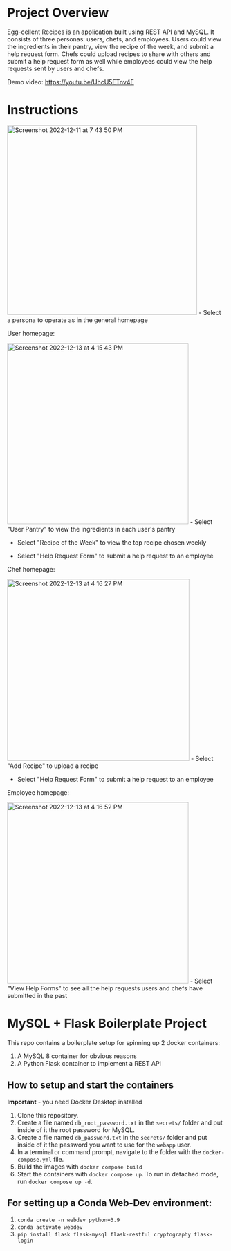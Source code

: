 # Project Overview
Egg-cellent Recipes is an application built using REST API and MySQL. It consists of three personas: users, chefs, and employees. Users could view the ingredients in their pantry, view the recipe of the week, and submit a help request form. Chefs could upload recipes to share with others and submit a help request form as well while employees could view the help requests sent by users and chefs.

Demo video: https://youtu.be/UhcU5ETnv4E 
 

# Instructions
<img width="439" alt="Screenshot 2022-12-11 at 7 43 50 PM" src="https://user-images.githubusercontent.com/91427854/206939309-3d836788-6ef0-4b17-a47e-f2fad2e7ef14.png">
- Select a persona to operate as in the general homepage

User homepage:

<img width="419" alt="Screenshot 2022-12-13 at 4 15 43 PM" src="https://user-images.githubusercontent.com/91427854/207445156-c1648dae-cbdc-4a4a-9864-0c87445c4d5d.png">
- Select "User Pantry" to view the ingredients in each user's pantry

- Select "Recipe of the Week" to view the top recipe chosen weekly

- Select "Help Request Form" to submit a help request to an employee

Chef homepage:

<img width="421" alt="Screenshot 2022-12-13 at 4 16 27 PM" src="https://user-images.githubusercontent.com/91427854/207445281-26019314-2ffc-4c28-b3f3-51a4c012bb0a.png">
- Select "Add Recipe" to upload a recipe

- Select "Help Request Form" to submit a help request to an employee

Employee homepage:

<img width="419" alt="Screenshot 2022-12-13 at 4 16 52 PM" src="https://user-images.githubusercontent.com/91427854/207445346-3e2f3e16-08da-4703-9da9-b2e7a10de7eb.png">
- Select "View Help Forms" to see all the help requests users and chefs have submitted in the past


# MySQL + Flask Boilerplate Project

This repo contains a boilerplate setup for spinning up 2 docker containers: 
1. A MySQL 8 container for obvious reasons
1. A Python Flask container to implement a REST API

## How to setup and start the containers
**Important** - you need Docker Desktop installed

1. Clone this repository.  
1. Create a file named `db_root_password.txt` in the `secrets/` folder and put inside of it the root password for MySQL. 
1. Create a file named `db_password.txt` in the `secrets/` folder and put inside of it the password you want to use for the `webapp` user. 
1. In a terminal or command prompt, navigate to the folder with the `docker-compose.yml` file.  
1. Build the images with `docker compose build`
1. Start the containers with `docker compose up`.  To run in detached mode, run `docker compose up -d`. 

## For setting up a Conda Web-Dev environment:

1. `conda create -n webdev python=3.9`
1. `conda activate webdev`
1. `pip install flask flask-mysql flask-restful cryptography flask-login`




